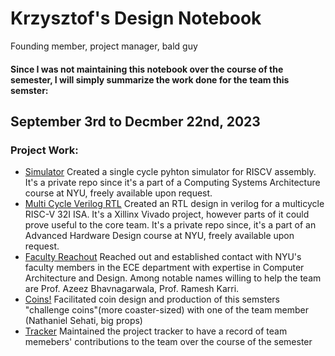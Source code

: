 # Krzysztof's Design Notebook
Founding member, project manager, bald guy

#### Since I was not maintaining this notebook over the course of the semester, I will simply summarize the work done for the team this semster:

## September 3rd to Decmber 22nd, 2023

### Project Work:

* [Simulator](https://github.com/NYU-Processor-Design/kc3977-python-simulator-riscv) Created a single cycle pyhton simulator for RISCV assembly. It's a private repo since it's a part of a Computing Systems Architecture course at NYU, freely available upon request.
* [Multi Cycle Verilog RTL](https://github.com/NYU-Processor-Design/kc3977-multicycle-fpga-riscv-core) Created an RTL design in verilog for a multicycle RISC-V 32I ISA. It's a Xillinx Vivado project, however parts of it could prove useful to the core team. It's a private repo since, it's a part of an Advanced Hardware Design course at NYU, freely available upon request.
* [Faculty Reachout]() Reached out and established contact with NYU's faculty members in the ECE department with expertise in Computer Architecture and Design. Among notable names willing to help the team are Prof. Azeez Bhavnagarwala, Prof. Ramesh Karri.
* [Coins!]() Facilitated coin design and production of this semsters "challenge coins"(more coaster-sized) with one of the team member (Nathaniel Sehati, big props)
* [Tracker]() Maintained the project tracker to have a record of team memebers' contributions to the team over the course of the semester 
